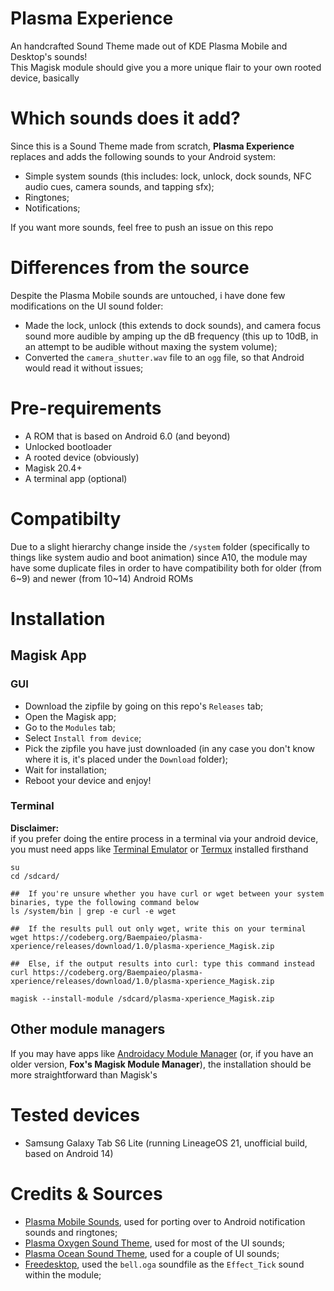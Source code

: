 # Plasma Experience
An handcrafted Sound Theme made out of KDE Plasma Mobile and Desktop's sounds!  
This Magisk module should give you a more unique flair to your own rooted device, basically  

# Which sounds does it add?
Since this is a Sound Theme made from scratch, **Plasma Experience** replaces and adds the following sounds to your Android system:  
* Simple system sounds (this includes: lock, unlock, dock sounds, NFC audio cues, camera sounds, and tapping sfx);  
* Ringtones;  
* Notifications;  

If you want more sounds, feel free to push an issue on this repo  

# Differences from the source
Despite the Plasma Mobile sounds are untouched, i have done few modifications on the UI sound folder:  
* Made the lock, unlock (this extends to dock sounds), and camera focus sound more audible by amping up the dB frequency (this up to 10dB, in an attempt to be audible without maxing the system volume);  
* Converted the `camera_shutter.wav` file to an `ogg` file, so that Android would read it without issues;  

# Pre-requirements
* A ROM that is based on Android 6.0 (and beyond)  
* Unlocked bootloader  
* A rooted device (obviously)  
* Magisk 20.4+
* A terminal app (optional)  

# Compatibilty
Due to a slight hierarchy change inside the `/system` folder (specifically to things like system audio and boot animation) since A10, the module may have some duplicate files in order to have compatibility both for older (from 6~9) and newer (from 10~14) Android ROMs  

# Installation
## Magisk App
### GUI
* Download the zipfile by going on this repo's `Releases` tab;  
* Open the Magisk app;  
* Go to the `Modules` tab;  
* Select `Install from device`;  
* Pick the zipfile you have just downloaded (in any case you don't know where it is, it's placed under the `Download` folder);  
* Wait for installation;  
* Reboot your device and enjoy!

### Terminal
**Disclaimer:**  
if you prefer doing the entire process in a terminal via your android device, you must need apps like [Terminal Emulator](https://f-droid.org/en/packages/jackpal.androidterm/) or [Termux](https://f-droid.org/en/packages/com.termux/) installed firsthand  
```
su
cd /sdcard/

##  If you're unsure whether you have curl or wget between your system binaries, type the following command below
ls /system/bin | grep -e curl -e wget

##  If the results pull out only wget, write this on your terminal
wget https://codeberg.org/Baempaieo/plasma-xperience/releases/download/1.0/plasma-xperience_Magisk.zip

##  Else, if the output results into curl: type this command instead
curl https://codeberg.org/Baempaieo/plasma-xperience/releases/download/1.0/plasma-xperience_Magisk.zip

magisk --install-module /sdcard/plasma-xperience_Magisk.zip
```

## Other module managers
If you may have apps like [Androidacy Module Manager](https://github.com/Androidacy/MagiskModuleManager) (or, if you have an older version, **Fox's Magisk Module Manager**), the installation should be more straightforward than Magisk's  

# Tested devices
* Samsung Galaxy Tab S6 Lite (running LineageOS 21, unofficial build, based on Android 14)  

# Credits & Sources
* [Plasma Mobile Sounds](https://github.com/KDE/plasma-mobile-sounds), used for porting over to Android notification sounds and ringtones;
* [Plasma Oxygen Sound Theme](https://github.com/KDE/oxygen-sounds), used for most of the UI sounds;  
* [Plasma Ocean Sound Theme](https://github.com/KDE/ocean-sound-theme), used for a couple of UI sounds;  
* [Freedesktop](https://www.freedesktop.org/wiki/), used the `bell.oga` soundfile as the `Effect_Tick` sound within the module;  
